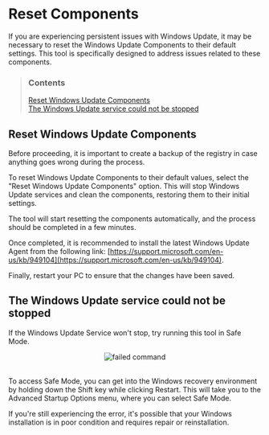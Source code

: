 # Reset Components

If you are experiencing persistent issues with Windows Update, it may be necessary to reset the Windows Update Components to their default settings. This tool is specifically designed to address issues related to these components.

> ### Contents
>
> [Reset Windows Update Components](#reset-windows-update-components) <br />
> [The Windows Update service could not be stopped](#the-windows-update-service-could-not-be-stopped)

## Reset Windows Update Components

Before proceeding, it is important to create a backup of the registry in case anything goes wrong during the process.

To reset Windows Update Components to their default values, select the "Reset Windows Update Components" option. This will stop Windows Update services and clean the components, restoring them to their initial settings.

The tool will start resetting the components automatically, and the process should be completed in a few minutes.

Once completed, it is recommended to install the latest Windows Update Agent from the following link: [https://support.microsoft.com/en-us/kb/949104](https://support.microsoft.com/en-us/kb/949104).

Finally, restart your PC to ensure that the changes have been saved.

## The Windows Update service could not be stopped

If the Windows Update Service won't stop, try running this tool in Safe Mode.

<div align="center">
	<img src="https://docs.wureset.com/assets/images/failed.png" alt="failed command">
</div>
<br />

To access Safe Mode, you can get into the Windows recovery environment by holding down the Shift key while clicking Restart. This will take you to the Advanced Startup Options menu, where you can select Safe Mode.

If you're still experiencing the error, it's possible that your Windows installation is in poor condition and requires repair or reinstallation.
